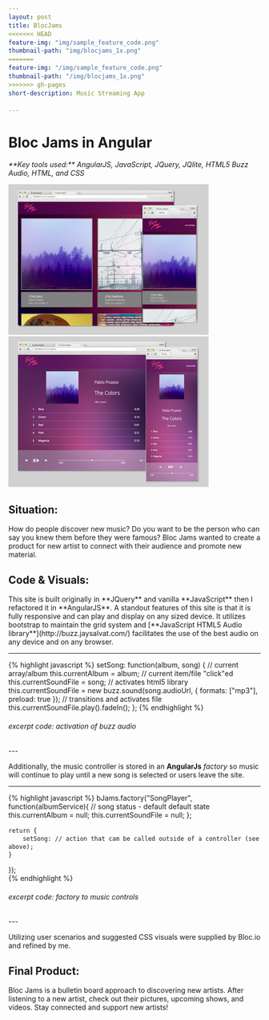 ```yaml
---
layout: post
title: BlocJams
<<<<<<< HEAD
feature-img: "img/sample_feature_code.png"
thumbnail-path: "img/blocjams_1x.png"
=======
feature-img: "/img/sample_feature_code.png"
thumbnail-path: "/img/blocjams_1x.png"
>>>>>>> gh-pages
short-description: Music Streaming App

---
```


<h1>Bloc Jams in Angular</h1> 
<em>**Key tools used:** AngularJS, JavaScript, JQuery, JQlite, HTML5 Buzz Audio, HTML, and CSS</em>

![logo](../img/blocjamsC_1x.png)
![logo](../img/blocjamsB_1x.png)

<h2>Situation:</h2>
How do people discover new music? Do you want to be the person who can say you knew them before they were famous? Bloc Jams wanted to create a product for new artist to connect with their audience and promote new material.

<h2>Code & Visuals: <a href="http://github.com/srhbinion/bloc-jams-angular" style="font-size:.65em"><i class="fa fa-fw fa-github"></i></a></h2>
This site is built originally in **JQuery** and vanilla **JavaScript** then I refactored it in **AngularJS**. A standout features of this site is that it is fully responsive and can play and display on any sized device. It utilizes bootstrap to maintain the grid system and [**JavaScript HTML5 Audio library**](http://buzz.jaysalvat.com/) facilitates the use of the best audio on any device and on any browser. 

---
{% highlight javascript %}
setSong: function(album, song) {
    // current array/album
    this.currentAlbum = album;
    // current item/file "click"ed
    this.currentSoundFile = song;
    // activates html5 library
    this.currentSoundFile = new buzz.sound(song.audioUrl, {
        formats: ["mp3"],
        preload: true
    });
    // transitions and activates file
    this.currentSoundFile.play().fadeIn();
};
{% endhighlight %}
<h6><i>excerpt code: activation of buzz audio</i></h6>
---

Additionally, the music controller is stored in an **AngularJs** _factory_ so music will continue to play until a new song is selected or users leave the site.

---
{% highlight javascript %}
bJams.factory("SongPlayer", function(albumService){
	// song status - default default state
    this.currentAlbum = null;
    this.currentSoundFile = null;
    };
  
    return {
        setSong: // action that cam be called outside of a controller (see above);
    }
});      
{% endhighlight %}
<h6><i>excerpt code: factory to music controls</i></h6>
---

Utilizing user scenarios and suggested CSS visuals were supplied by Bloc.io and refined by me.

<h2>Final Product:</h2>
Bloc Jams is a bulletin board approach to discovering new artists. After listening to a new artist, check out their pictures, upcoming shows, and videos. Stay connected and support new artists!